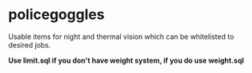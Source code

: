 # policegoggles

Usable items for night and thermal vision which can be whitelisted to desired jobs.

**Use limit.sql if you don't have weight system, if you do use weight.sql**
